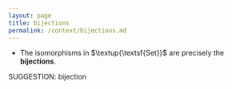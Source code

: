 ```yaml
---
layout: page
title: bijections
permalink: /context/bijections.md
---
```

-  The isomorphisms in $\textup{\textsf{Set}}$ are precisely the **bijections**.

SUGGESTION: bijection